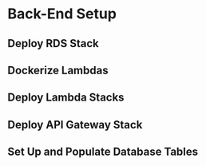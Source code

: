 # Back-End Setup

## Deploy RDS Stack

## Dockerize Lambdas

## Deploy Lambda Stacks

## Deploy API Gateway Stack

## Set Up and Populate Database Tables